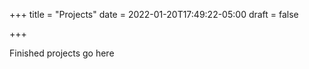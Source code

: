 +++
title = "Projects"
date = 2022-01-20T17:49:22-05:00
draft = false

+++

Finished projects go here